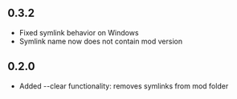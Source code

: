 ## 0.3.2

- Fixed symlink behavior on Windows
- Symlink name now does not contain mod version

## 0.2.0

- Added --clear functionality: removes symlinks from mod folder
